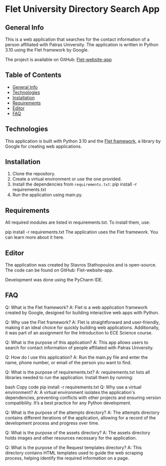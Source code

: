 # Flet University Directory Search App

## General Info

This is a web application that searches for the contact information of a person affiliated with Patras University. The application is written in Python 3.10 using the Flet framework by Google.

The project is available on GitHub: [Flet-website-app](https://github.com/Stavros-Stathopoulos/Flet-website-app)

## Table of Contents

- [General Info](#general-info)
- [Technologies](#technologies)
- [Installation](#installation)
- [Requirements](#requirements)
- [Editor](#editor)
- [FAQ](#faq)

## Technologies

This application is built with Python 3.10 and the [Flet framework](https://flet.dev), a library by Google for creating web applications.

## Installation

1. Clone the repository.
2. Create a virtual environment or use the one provided.
3. Install the dependencies from `requirements.txt`:
   pip install -r requirements.txt
4. Run the application using main.py.

## Requirements
All required modules are listed in requirements.txt. To install them, use:

pip install -r requirements.txt
The application uses the Flet framework. You can learn more about it here.

## Editor
The application was created by Stavros Stathopoulos and is open-source. The code can be found on GitHub: Flet-website-app.

Development was done using the PyCharm IDE.

## FAQ
Q: What is the Flet framework?
A: Flet is a web application framework created by Google, designed for building interactive web apps with Python.

Q: Why use the Flet framework?
A: Flet is straightforward and user-friendly, making it an ideal choice for quickly building web applications. Additionally, it was part of an assignment for the Introduction to ECE Science course.

Q: What is the purpose of this application?
A: This app allows users to search for contact information of people affiliated with Patras University.

Q: How do I use this application?
A: Run the main.py file and enter the name, phone number, or email of the person you want to find.

Q: What is the purpose of requirements.txt?
A: requirements.txt lists all libraries needed to run the application. Install them by running:

bash
Copy code
pip install -r requirements.txt
Q: Why use a virtual environment?
A: A virtual environment isolates the application's dependencies, preventing conflicts with other projects and ensuring version compatibility. It’s a best practice for any Python development.

Q: What is the purpose of the attempts directory?
A: The attempts directory contains different iterations of the application, allowing for a record of the development process and progress over time.

Q: What is the purpose of the assets directory?
A: The assets directory holds images and other resources necessary for the application.

Q: What is the purpose of the Request templates directory?
A: This directory contains HTML templates used to guide the web scraping process, helping identify the required information on a page.
